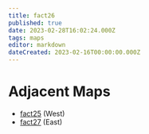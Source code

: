 ```yaml
---
title: fact26
published: true
date: 2023-02-28T16:02:24.000Z
tags: maps
editor: markdown
dateCreated: 2023-02-16T00:00:00.000Z
---
```



# Adjacent Maps
 * [fact25](/maps/fact25) (West)
 * [fact27](/maps/fact27) (East)
